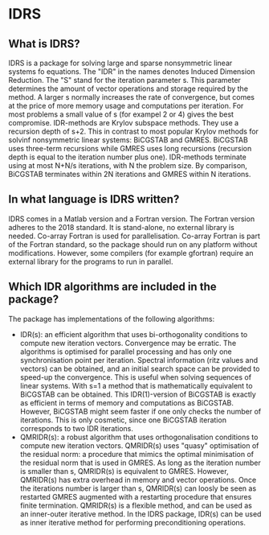 # IDRS
## What is IDRS?
IDRS is a package for solving large and sparse nonsymmetric linear systems fo equations. The "IDR" in the names denotes Induced Dimension Reduction. The "S" stand for the iteration parameter s. This parameter determines the amount of vector operations and storage required by the method. A larger s normally increases the rate of convergence, but comes at the price of more memory usage and computations per iteration. For most problems a small value of s (for exampel 2 or 4) gives the best compromise. 
IDR-methods are Krylov subspace methods. They use a recursion depth of s+2. This in contrast to most popular Krylov methods for solvinf nonsymmetric linear systems: BiCGSTAB and GMRES. BiCGSTAB uses three-term recursions while GMRES uses long recursions (recursion depth is equal to the iteration number plus one). 
IDR-methods terminate using at most N+N/s iterations, with N the problem size. By comparison, BiCGSTAB terminates within 2N iterations and GMRES within N iterations.
## In what language is IDRS written?
IDRS comes in a Matlab version and a Fortran version. The Fortran version adheres to the 2018 standard. It is stand-alone, no external library is needed. Co-array Fortran is used for parallelisation. Co-array Fortran is part of the Fortran standard, so the package should run on any platform without modifications. However, some compilers (for example gfortran) require an external library for the programs to run in parallel.
## Which IDR algorithms are included in the package?
The package has implementations of the following algorithms:
- IDR(s): an efficient algorithm that uses bi-orthogonality conditions to compute new iteration vectors. Convergence may be erratic. The algorithms is optimised for parallel processing and has only one synchronisation point per iteration. Spectral information (ritz values and vectors) can be obtained, and an initial search space can be provided to speed-up the convergence. This is useful when solving sequences of linear systems.
  With s=1 a method that is mathematically equivalent to BiCGSTAB can be obtained. This IDR(1)-version of BiCGSTAB is exactly as efficient in terms of memory and computations as BiCGSTAB. However, BiCGSTAB might seem faster if one only checks the number of iterations. This is only cosmetic, since one BiCGSTAB iteration corresponds to two IDR iterations. 
- QMRIDR(s): a robust algorithm that uses orthogonalisation conditions to compute new iteration vectors. QMRIDR(s) uses "quasy" optimisation of the residual norm: a procedure that mimics the optimal minimisation of the residual norm that is used in GMRES. As long as the iteration number is smaller than s, QMRIDR(s) is equivalent to GMRES. However, QMRIDR(s) has extra overhead in memory and vector operations. Once the iterations number is larger than s, QMRIDR(s) can loosly be seen as restarted GMRES augmented with a restarting procedure that ensures finite termination.
  QMRIDR(s) is a flexible method, and can be used as an inner-outer iterative method. In the IDRS package, IDR(s) can be used as inner iterative method for performing preconditioning operations.
